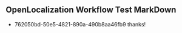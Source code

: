 ## OpenLocalization Workflow Test MarkDown
* 762050bd-50e5-4821-890a-490b8aa46fb9 thanks!

<!--HONumber=Aug16_HO5-->


